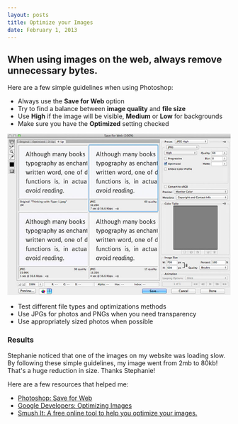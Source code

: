 ```yaml
---
layout: posts
title: Optimize your Images
date: February 1, 2013
---
```


<h2>When using images on the web, always remove unnecessary bytes.</h2>

<p>Here are a few simple guidelines when using Photoshop:</p>

<ul>
	<li>Always use the <strong>Save for Web</strong> option</li>
	<li>Try to find a balance between <strong>image quality</strong> and <strong>file size</strong></li>
	<li>Use <strong>High</strong> if the image will be visible, <strong>Medium</strong> or <strong>Low</strong> for backgrounds</li>
	<li>Make sure you have the <strong>Optimized</strong> setting checked</li>
</ul>

<img src='/images/optimize.jpg' />

<ul>
	<li>Test different file types and optimizations methods</li>
	<li>Use JPGs for photos and PNGs when you need transparency</li>
	<li>Use appropriately sized photos when possible</li>
</ul>

<h3>Results</h3>

<p>Stephanie noticed that one of the images on my website was loading slow. By following these simple guidelines, my image went from 2mb to 80kb! That's a huge reduction in size. Thanks Stephanie!</p>

<p>Here are a few resources that helped me:</p>
<ul class='clean'>
	<li><a href='http://help.adobe.com/en_US/creativesuite/cs/using/WS6E857477-27FE-4a88-B8A4-074DC3C65F68.html' target='blank'>Photoshop: Save for Web</li>
		<li><a href='https://developers.google.com/speed/articles/optimizing-images' target='blank'>Google Developers: Optimizing Images</li>
			<li><a href='http://www.smushit.com/ysmush.it/' target='blank'>Smush It: A free online tool to help you optimize your images.</a></li>
</ul>